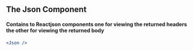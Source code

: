 ## The Json Component
#### Contains to Reactjson components one for viewing the returned headers the other for viewing the returned body
```jsx static
<Json />
```